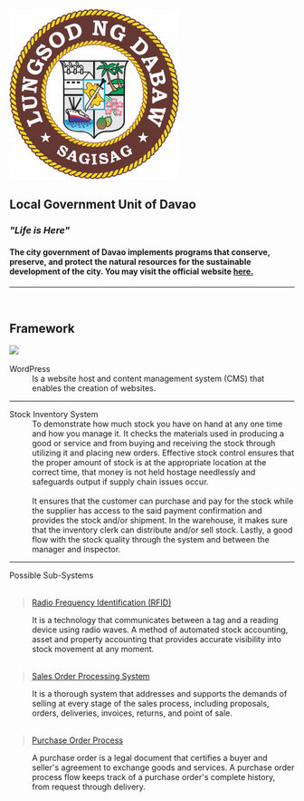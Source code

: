 ![](images/LGU_Davao.png)

## **Local Government Unit of Davao**
### *"Life is Here"*
#### The city government of Davao implements programs that conserve, preserve, and protect the natural resources for the sustainable development of the city. You may visit the official website [here.](https://www.davaocity.gov.ph/)
---
<br>

## **Framework**
![](images/WordPress.png|width=100px)
<dl>
<dt>WordPress</dt>
<dd>Is a website host and content management system (CMS) that enables the creation of websites.</dd>
</dl>

---

<dl> 
    <dt> Stock Inventory System </dt>
    <dd> To demonstrate how much stock you have on hand at any one time and how you manage it. It checks the materials used in producing a good or service and from buying and receiving the stock through utilizing it and placing new orders.
    Effective stock control ensures that the proper amount of stock is at the appropriate location at the correct time, that money is not held hostage needlessly and safeguards output if supply chain issues occur.
    </dd> <br>
    <dd> It ensures that the customer can purchase and pay for the stock while the supplier has access to the said payment confirmation and provides the stock and/or shipment. In the warehouse, it makes sure that the inventory clerk can distribute and/or sell stock. Lastly, a good flow with the stock quality through the system and between the manager and inspector. </dd>
</dl>

---
<dl>
    <dt> Possible Sub-Systems </dt>
    <br>

> [Radio Frequency Identification (RFID)](https://www.infoentrepreneurs.org/en/guides/stock-control-and-inventory/)
<dd> It is a technology that communicates between a tag and a reading device using radio waves. A method of automated stock accounting, asset and property accounting that provides accurate visibility into stock movement at any moment.  </dd> <br>

> [Sales Order Processing System](https://www.cycom.com.cy/business-solutions/cycom-product-suit/inventory/sales-order-processing-system/)
<dd> It is a thorough system that addresses and supports the demands of selling at every stage of the sales process, including proposals, orders, deliveries, invoices, returns, and point of sale. </dd> <br>

> [Purchase Order Process](https://nanonets.com/blog/purchase-order-process/)
<dd>A purchase order is a legal document that certifies a buyer and seller's agreement to exchange goods and services. A purchase order process flow keeps track of a purchase order's complete history, from request through delivery. </dd>

</dl>
